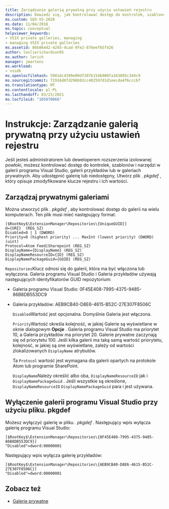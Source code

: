 ```yaml
---
title: Zarządzanie galerią prywatną przy użyciu ustawień rejestru
description: Dowiedz się, jak kontrolować dostęp do kontrolek, szablonów i narzędzi w galerii programu Visual Studio, galerii przykładów lub w galeriach prywatnych.
ms.custom: SEO-VS-2020
ms.date: 11/04/2016
ms.topic: conceptual
helpviewer_keywords:
- VSIX private galleries, managing
- managing VSIX private galleries
ms.assetid: 86b86442-4293-4cad-9fe2-876eef65f426
author: leslierichardson95
ms.author: lerich
manager: jmartens
ms.workload:
- vssdk
ms.openlocfilehash: 5981dc4399e09df207b154b900fa163895c344c9
ms.sourcegitcommit: f2916d8fd296b92cc402597d1d1eecda4f6cccbf
ms.translationtype: MT
ms.contentlocale: pl-PL
ms.lasthandoff: 03/25/2021
ms.locfileid: "105070066"
---
```

# <a name="how-to-manage-a-private-gallery-by-using-registry-settings"></a>Instrukcje: Zarządzanie galerią prywatną przy użyciu ustawień rejestru
Jeśli jesteś administratorem lub deweloperem rozszerzenia izolowanej powłoki, możesz kontrolować dostęp do kontrolek, szablonów i narzędzi w galerii programu Visual Studio, galerii przykładów lub w galeriach prywatnych. Aby udostępnić galerię lub niedostępny, Utwórz plik *. pkgdef* , który opisuje zmodyfikowane klucze rejestru i ich wartości.

## <a name="manage-private-galleries"></a>Zarządzaj prywatnymi galeriami
 Można utworzyć plik *. pkgdef* , aby kontrolować dostęp do galerii na wielu komputerach. Ten plik musi mieć następujący format.

```
[$RootKey$\ExtensionManager\Repositories\{UniqueGUID}]
@={URI}  (REG_SZ)
Disabled=0 | 1 (DWORD)
Priority=0 (highest priority) ... MaxInt (lowest priority) (DWORD) (uint)
Protocol=Atom Feed|Sharepoint (REG_SZ)
DisplayName={DisplayName} (REG_SZ)
DisplayNameResourceID={ID} (REG_SZ)
DisplayNamePackageGuid={GUID} (REG_SZ)

```

 `Repositories`Klucz odnosi się do galerii, która ma być włączona lub wyłączona. Galeria programu Visual Studio i Galeria przykładów używają następujących identyfikatorów GUID repozytorium:

- Galeria programu Visual Studio: 0F45E408-7995-4375-9485-86B8DB553DC9

- Galeria przykładów: AEB9CB40-D8E6-4615-B52C-27E307F8506C

  `Disabled`Wartość jest opcjonalna. Domyślnie Galeria jest włączona.

  `Priority`Wartość określa kolejność, w jakiej Galerie są wyświetlane w oknie dialogowym **Opcje** . Galeria programu Visual Studio ma priorytet 10, a Galeria przykładów ma priorytet 20. Galerie prywatne zaczynają się od priorytetu 100. Jeśli kilka galerii ma taką samą wartość priorytetu, kolejność, w jakiej są one wyświetlane, zależy od wartości zlokalizowanych `DisplayName` atrybutów.

  Ta `Protocol` wartość jest wymagana dla galerii opartych na protokole Atom lub programie SharePoint.

  `DisplayName`Należy określić albo oba, `DisplayNameResourceID` jak i `DisplayNamePackageGuid` . Jeśli wszystkie są określone, `DisplayNameResourceID` `DisplayNamePackageGuid` para i jest używana.

## <a name="disable-the-visual-studio-gallery-using-a-pkgdef-file"></a>Wyłączenie galerii programu Visual Studio przy użyciu pliku. pkgdef
 Możesz wyłączyć galerię w pliku *. pkgdef* . Następujący wpis wyłącza galerię programu Visual Studio:

```
[$RootKey$\ExtensionManager\Repositories\{0F45E408-7995-4375-9485-86B8DB553DC9}]
"Disabled"=dword:00000001

```

 Następujący wpis wyłącza galerię przykładów:

```
[$RootKey$\ExtensionManager\Repositories\{AEB9CB40-D8E6-4615-B52C-27E307F8506C}]
"Disabled"=dword:00000001

```

## <a name="see-also"></a>Zobacz też
- [Galerie prywatne](../extensibility/private-galleries.md)
